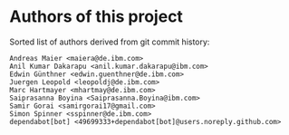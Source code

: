 # Authors of this project

Sorted list of authors derived from git commit history:
```
Andreas Maier <maiera@de.ibm.com>
Anil Kumar Dakarapu <anil.kumar.dakarapu@ibm.com>
Edwin Günthner <edwin.guenthner@de.ibm.com>
Juergen Leopold <leopoldj@de.ibm.com>
Marc Hartmayer <mhartmay@de.ibm.com>
Saiprasanna Boyina <Saiprasanna.Boyina@ibm.com>
Samir Gorai <samirgorai17@gmail.com>
Simon Spinner <sspinner@de.ibm.com>
dependabot[bot] <49699333+dependabot[bot]@users.noreply.github.com>
```
